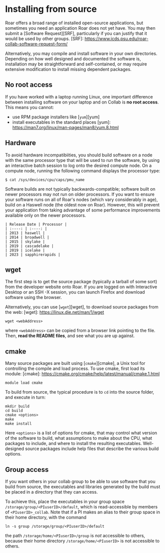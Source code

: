 # Installing from source

Roar offers a broad range of installed open-source applications,
but sometimes you need an application Roar does not yet have.
You may then submit a [Software Request][SRF], 
particularly if you can justify that it would be used by other groups.
[SRF]: https://www.icds.psu.edu/roar-collab-software-request-form/

Alternatively, you may compile and install software in your own directories. 
Depending on how well designed and documented the software is, 
installation may be straightforward and self-contained, 
or may require extensive modification to install missing dependent packages.

## No root access

If you have worked with a laptop running Linux,
one important difference between installing software 
on your laptop and on Collab is **no root access**.
This means you cannot:

- use RPM package installers like [`yum`][yum]
- install executables in the standard places
[yum]: https://man7.org/linux/man-pages/man8/yum.8.html

## Hardware

To avoid hardware incompatibiities, 
you should build software on a node with the same processor type 
that will be used to run the software,
by using an interactive batch session to log onto the desired compute node.
On a compute node, running the following command displays the processor type:

```
$ cat /sys/devices/cpu/caps/pmu_name
```

Software builds are not typically backwards-compatible;
software built on newer processors may not run on older processors.
If you want to ensure your software runs on all of Roar's nodes 
(which vary considerably in age), 
build on a Haswell node (the oldest now on Roar).
However, this will prevent your application 
from taking advantage of some performance improvements
available only on the newer processors.

    | Release Date | Processor |
    | :----: | :----: |
    | 2013 | haswell |
    | 2014 | broadwell |
    | 2015 | skylake |
    | 2019 | cascadelake |
    | 2019 | icelake |
    | 2023 | sapphirerapids |

## wget

The first step is to get the source package (typically a tarball of some sort)
from the developer website onto Roar.
If you are logged on with Interactive Desktop or an SSH -X session, 
you can launch Firefox and download software using the browser.

Alternatively, you can use [`wget`][wget],
to download source packages from the web:
[wget]: https://linux.die.net/man/1/wget
```
wget <webAddress>
```
where `<webAddress>` can be copied from a browser link pointing to the file.
Then, **read the README files**, and see what you are up against.



## cmake

Many source packages are built using [`cmake`][cmake],
a Unix tool for controlling the compile and load process.
To use cmake, first load its module:
[cmake]: https://cmake.org/cmake/help/latest/manual/cmake.1.html

```
module load cmake
```

To build from source, the typical procedure
is to `cd` into the source folder,
and execute in turn:

```
mkdir build
cd build
cmake <options>
make
make install
```

Here `<options>` is a list of options for cmake,
that may control what version of the software to build,
what assumptions to make about the CPU,
what packages to include,
and where to install the resulting executables.
Well-designed source packages include help files
that describe the various build options.


## Group access

If you want others in your collab group to be able to use 
software that you build from source,
the executables and libraries generated by the build
must be placed in a directory that they can access.

To achieve this, place the executables in your group space
`/storage/group/<PIuserID>/default`,
which is read-accessible by members of `<PIuserID>_collab`.
Note that if a PI makes an alias 
to their group space in their home directory,
with the command
```
ln -s group /storage/group/<PIuserID>/default
```
the path `/storage/home/<PIuserID>/group` 
is *not* accessible to others,
because their home directory `/storage/home/<PIuserID>`
is not accessible to others.
